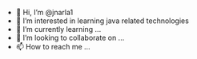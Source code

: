 - 👋 Hi, I’m @jnarla1
- 👀 I’m interested in learning java related technologies
- 🌱 I’m currently learning ...
- 💞️ I’m looking to collaborate on ...
- 📫 How to reach me ...

<!---
jnarla1/jnarla1 is a ✨ special ✨ repository because its `README.md` (this file) appears on your GitHub profile.
You can click the Preview link to take a look at your changes.
--->

